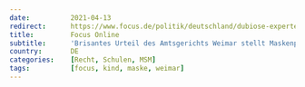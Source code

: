 ```yaml
---
date:          2021-04-13
redirect:      https://www.focus.de/politik/deutschland/dubiose-expertengutachten-als-grundlage-brisantes-urteil-des-amtsgerichts-weimar-stellt-maskenpflicht-an-schulen-in-frage_id_13178799.html
title:         Focus Online
subtitle:      'Brisantes Urteil des Amtsgerichts Weimar stellt Maskenpflicht an Schulen in Frage'
country:       DE
categories:    [Recht, Schulen, MSM]
tags:          [focus, kind, maske, weimar]
---
```

